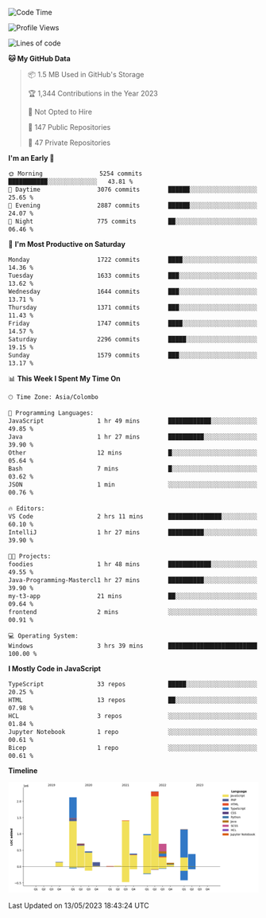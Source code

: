 
<!--START_SECTION:waka-->
![Code Time](http://img.shields.io/badge/Code%20Time-1%2C126%20hrs%2049%20mins-blue)

![Profile Views](http://img.shields.io/badge/Profile%20Views-0-blue)

![Lines of code](https://img.shields.io/badge/From%20Hello%20World%20I%27ve%20Written-11.0%20million%20lines%20of%20code-blue)

**🐱 My GitHub Data** 

> 📦 1.5 MB Used in GitHub's Storage 
 > 
> 🏆 1,344 Contributions in the Year 2023
 > 
> 🚫 Not Opted to Hire
 > 
> 📜 147 Public Repositories 
 > 
> 🔑 47 Private Repositories 
 > 
**I'm an Early 🐤** 

```text
🌞 Morning                5254 commits        ███████████░░░░░░░░░░░░░░   43.81 % 
🌆 Daytime                3076 commits        ██████░░░░░░░░░░░░░░░░░░░   25.65 % 
🌃 Evening                2887 commits        ██████░░░░░░░░░░░░░░░░░░░   24.07 % 
🌙 Night                  775 commits         ██░░░░░░░░░░░░░░░░░░░░░░░   06.46 % 
```
📅 **I'm Most Productive on Saturday** 

```text
Monday                   1722 commits        ████░░░░░░░░░░░░░░░░░░░░░   14.36 % 
Tuesday                  1633 commits        ███░░░░░░░░░░░░░░░░░░░░░░   13.62 % 
Wednesday                1644 commits        ███░░░░░░░░░░░░░░░░░░░░░░   13.71 % 
Thursday                 1371 commits        ███░░░░░░░░░░░░░░░░░░░░░░   11.43 % 
Friday                   1747 commits        ████░░░░░░░░░░░░░░░░░░░░░   14.57 % 
Saturday                 2296 commits        █████░░░░░░░░░░░░░░░░░░░░   19.15 % 
Sunday                   1579 commits        ███░░░░░░░░░░░░░░░░░░░░░░   13.17 % 
```


📊 **This Week I Spent My Time On** 

```text
🕑︎ Time Zone: Asia/Colombo

💬 Programming Languages: 
JavaScript               1 hr 49 mins        ████████████░░░░░░░░░░░░░   49.85 % 
Java                     1 hr 27 mins        ██████████░░░░░░░░░░░░░░░   39.90 % 
Other                    12 mins             █░░░░░░░░░░░░░░░░░░░░░░░░   05.64 % 
Bash                     7 mins              █░░░░░░░░░░░░░░░░░░░░░░░░   03.62 % 
JSON                     1 min               ░░░░░░░░░░░░░░░░░░░░░░░░░   00.76 % 

🔥 Editors: 
VS Code                  2 hrs 11 mins       ███████████████░░░░░░░░░░   60.10 % 
IntelliJ                 1 hr 27 mins        ██████████░░░░░░░░░░░░░░░   39.90 % 

🐱‍💻 Projects: 
foodies                  1 hr 48 mins        ████████████░░░░░░░░░░░░░   49.55 % 
Java-Programming-Mastercl1 hr 27 mins        ██████████░░░░░░░░░░░░░░░   39.90 % 
my-t3-app                21 mins             ██░░░░░░░░░░░░░░░░░░░░░░░   09.64 % 
frontend                 2 mins              ░░░░░░░░░░░░░░░░░░░░░░░░░   00.91 % 

💻 Operating System: 
Windows                  3 hrs 39 mins       █████████████████████████   100.00 % 
```

**I Mostly Code in JavaScript** 

```text
TypeScript               33 repos            █████░░░░░░░░░░░░░░░░░░░░   20.25 % 
HTML                     13 repos            ██░░░░░░░░░░░░░░░░░░░░░░░   07.98 % 
HCL                      3 repos             ░░░░░░░░░░░░░░░░░░░░░░░░░   01.84 % 
Jupyter Notebook         1 repo              ░░░░░░░░░░░░░░░░░░░░░░░░░   00.61 % 
Bicep                    1 repo              ░░░░░░░░░░░░░░░░░░░░░░░░░   00.61 % 
```



**Timeline**

![Lines of Code chart](https://raw.githubusercontent.com/ccweerasinghe1994/ccweerasinghe1994/master/assets/bar_graph.png)


 Last Updated on 13/05/2023 18:43:24 UTC
<!--END_SECTION:waka-->
